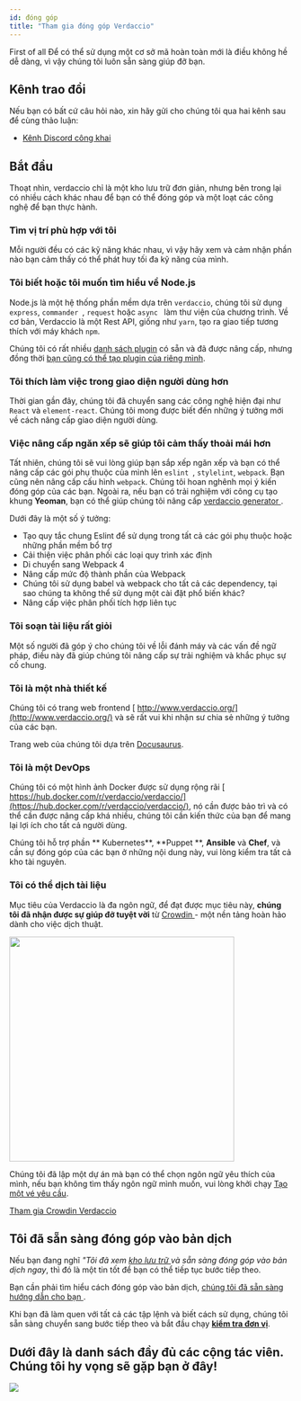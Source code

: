 ```yaml
---
id: đóng góp
title: "Tham gia đóng góp Verdaccio"
---
```

First of all Để có thể sử dụng một cơ sở mã hoàn toàn mới là điều không hề dễ dàng, vì vậy chúng tôi luôn sẵn sàng giúp đỡ bạn.

## Kênh trao đổi

Nếu bạn có bất cứ câu hỏi nào, xin hãy gửi cho chúng tôi qua hai kênh sau để cùng thảo luận:

* [Kênh Discord công khai](http://chat.verdaccio.org/)

## Bắt đầu

Thoạt nhìn, verdaccio chỉ là một kho lưu trữ đơn giản, nhưng bên trong lại có nhiều cách khác nhau để bạn có thể đóng góp và một loạt các công nghệ để bạn thực hành.

### Tìm vị trí phù hợp với tôi

Mỗi người đều có các kỹ năng khác nhau, vì vậy hãy xem và cảm nhận phần nào bạn cảm thấy có thể phát huy tối đa kỹ năng của mình.

### Tôi biết hoặc tôi muốn tìm hiểu về Node.js

Node.js là một hệ thống phần mềm dựa trên `verdaccio`, chúng tôi sử dụng `express`, `commander `, `request` hoặc `async ` làm thư viện của chương trình. Về cơ bản, Verdaccio là một Rest API, giống như `yarn`, tạo ra giao tiếp tương thích với máy khách `npm`.

Chúng tôi có rất nhiều [danh sách plugin](plugins.md) có sẵn và đã được nâng cấp, nhưng đồng thời [bạn cũng có thể tạo plugin của riêng mình](dev-plugins.md).

### Tôi thích làm việc trong giao diện người dùng hơn

Thời gian gần đây, chúng tôi đã chuyển sang các công nghệ hiện đại như `React` và `element-react`. Chúng tôi mong được biết đến những ý tưởng mới về cách nâng cấp giao diện người dùng.

### Việc nâng cấp ngăn xếp sẽ giúp tôi cảm thấy thoải mái hơn

Tất nhiên, chúng tôi sẽ vui lòng giúp bạn sắp xếp ngăn xếp và bạn có thể nâng cấp các gói phụ thuộc của mình lên `eslint `, `stylelint`, `webpack`. Bạn cũng nên nâng cấp cấu hình `webpack`. Chúng tôi hoan nghênh mọi ý kiến đóng góp của các bạn. Ngoài ra, nếu bạn có trải nghiệm với công cụ tạo khung **Yeoman**, bạn có thể giúp chúng tôi nâng cấp [verdaccio generator ](https://github.com/verdaccio/generator-verdaccio-plugin).

Dưới đây là một số ý tưởng:

* Tạo quy tắc chung Eslint để sử dụng trong tất cả các gói phụ thuộc hoặc những phần mềm bổ trợ
* Cải thiện việc phân phối các loại quy trình xác định
* Di chuyển sang Webpack 4
* Nâng cấp mức độ thành phần của Webpack
* Chúng tôi sử dụng babel và webpack cho tất cả các dependency, tại sao chúng ta không thể sử dụng một cài đặt phổ biến khác?
* Nâng cấp việc phân phối tích hợp liên tục

### Tôi soạn tài liệu rất giỏi

Một số người đã góp ý cho chúng tôi về lỗi đánh máy và các vấn đề ngữ pháp, điều này đã giúp chúng tôi nâng cấp sự trải nghiệm và khắc phục sự cố chung.

### Tôi là một nhà thiết kế

Chúng tôi có trang web frontend [ http://www.verdaccio.org/](http://www.verdaccio.org/) và sẽ rất vui khi nhận sư chia sẻ những ý tưởng của các bạn.

Trang web của chúng tôi dựa trên [Docusaurus](https://docusaurus.io/).

### Tôi là một DevOps

Chúng tôi có một hình ảnh Docker được sử dụng rộng rãi [ https://hub.docker.com/r/verdaccio/verdaccio/](https://hub.docker.com/r/verdaccio/verdaccio/), nó cần được bảo trì và có thể cần được nâng cấp khá nhiều, chúng tôi cần kiến ​​thức của bạn để mang lại lợi ích cho tất cả người dùng.

Chúng tôi hỗ trợ phần ** Kubernetes**, **Puppet **, **Ansible** và **Chef**, và cần sự đóng góp của các bạn ở những nội dung này, vui lòng kiểm tra tất cả kho tài nguyên.

### Tôi có thể dịch tài liệu

Mục tiêu của Verdaccio là đa ngôn ngữ, để đạt được mục tiêu này, **chúng tôi đã nhận được sự giúp đỡ tuyệt vời** từ [ Crowdin ](https://crowdin.com) - một nền tảng hoàn hảo dành cho việc dịch thuật.

<img src="https://d3n8a8pro7vhmx.cloudfront.net/uridu/pages/144/attachments/original/1485948891/Crowdin.png" width="400px" />

Chúng tôi đã lập một dự án mà bạn có thể chọn ngôn ngữ yêu thích của mình, nếu bạn không tìm thấy ngôn ngữ mình muốn, vui lòng khởi chạy <a href = "https://github.com/verdaccio/verdaccio/issues/new">Tạo một vé yêu cầu</a>.

[Tham gia Crowdin Verdaccio](https://crowdin.com/project/verdaccio)

## Tôi đã sẵn sàng đóng góp vào bản dịch

Nếu bạn đang nghĩ *"Tôi đã xem [kho lưu trữ ](repositories.md) và sẵn sàng đóng góp vào bản dịch ngay*, thì đó là một tin tốt để bạn có thể tiếp tục bước tiếp theo.

Bạn cần phải tìm hiểu cách đóng góp vào bản dịch, [ chúng tôi đã sẵn sàng hướng dẫn cho bạn ](build.md).

Khi bạn đã làm quen với tất cả các tập lệnh và biết cách sử dụng, chúng tôi sẵn sàng chuyển sang bước tiếp theo và bắt đầu chạy [**kiểm tra đơn vị**](test.md).

## Dưới đây là danh sách đầy đủ các cộng tác viên. Chúng tôi hy vọng sẽ gặp bạn ở đây!

<a href="graphs/contributors"><img src="https://opencollective.com/verdaccio/contributors.svg?width=890&button=false" /></a>
